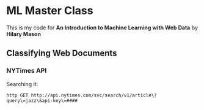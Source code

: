 ML Master Class
===============

This is my code for **An Introduction to Machine Learning with Web Data** by **Hilary Mason**

## Classifying Web Documents

### NYTimes API

Searching it:

	http GET http://api.nytimes.com/svc/search/v1/article\?query\=jazz\&api-key\=####